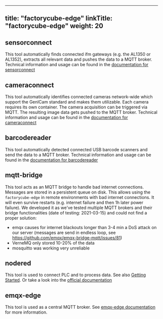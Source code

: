 
---
title: "factorycube-edge"
linkTitle: "factorycube-edge"
weight: 20
---

## sensorconnect

This tool automatically finds connected ifm gateways (e.g. the AL1350 or AL1352), extracts all relevant data and pushes the data to a MQTT broker. Technical information and usage can be found in the [documentation for sensorconnect](sensorconnect)

## cameraconnect

This tool automatically identifies connected cameras network-wide which support the GenICam standard and makes them utilizable. Each camera requires its own container. The camera acquisition can be triggered via MQTT. The resulting image data gets pushed to the MQTT broker. Technical information and usage can be found in the [documentation for cameraconnect](cameraconnect)

## barcodereader

This tool automatically detected connected USB barcode scanners and send the data to a MQTT broker. Technical information and usage can be found in the [documentation for barcodereader](barcodereader)

## mqtt-bridge

This tool acts as an MQTT bridge to handle bad internet connections. Messages are stored in a persistent queue on disk. This allows using the `factorycube-edge` in remote environments with bad internet connections. It will even survive restarts (e.g. internet failure and then 1h later power failure). We developed it as we've tested multiple MQTT brokers and their bridge functionalities (date of testing: 2021-03-15) and could not find a proper solution:

- emqx causes for internet blackouts longer than 3-4 min a DoS attack on our server (messages are send in endless loop, see https://github.com/emqx/emqx-bridge-mqtt/issues/81)
- VerneMQ only stored 10-20% of the data
- mosquitto was working very unreliable

## nodered

This tool is used to connect PLC and to process data. See also [Getting Started](/docs/getting-started/connecting-machines-creating-dashboards). Or take a look into the [official documentation](https://www.nodered.org/docs)

## emqx-edge

This tool is used as a central MQTT broker. See [emqx-edge documentation](https://docs.emqx.io/en/edge/latest/) for more information.
